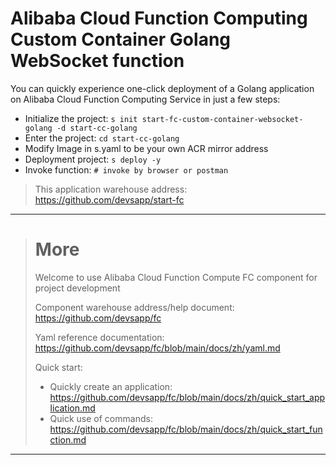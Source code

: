 # Alibaba Cloud Function Computing Custom Container Golang WebSocket function

You can quickly experience one-click deployment of a Golang application on Alibaba Cloud Function Computing Service in just a few steps:

- Initialize the project: `s init start-fc-custom-container-websocket-golang -d start-cc-golang`
- Enter the project: `cd start-cc-golang`
- Modify Image in s.yaml to be your own ACR mirror address
- Deployment project: `s deploy -y`
- Invoke function: `# invoke by browser or postman`

> This application warehouse address: https://github.com/devsapp/start-fc

------------------------------------
> # More
> Welcome to use Alibaba Cloud Function Compute FC component for project development
> 
> Component warehouse address/help document: https://github.com/devsapp/fc
> 
> Yaml reference documentation: https://github.com/devsapp/fc/blob/main/docs/zh/yaml.md
> 
> Quick start:
>   - Quickly create an application: https://github.com/devsapp/fc/blob/main/docs/zh/quick_start_application.md
>   - Quick use of commands: https://github.com/devsapp/fc/blob/main/docs/zh/quick_start_function.md
------------------------------------